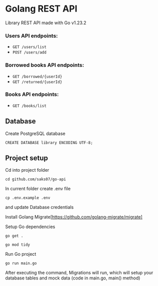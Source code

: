 # Golang REST API

Library REST API made with Go v1.23.2

### Users API endpoints:

- `GET /users/list`
- `POST /users/add`

### Borrowed books API endpoints:

- `GET /borrowed/{userId}`
- `GET /returned/{userId}`

### Books API endpoints:

- `GET /books/list`

## Database

Create PostgreSQL database

`CREATE DATABASE library ENCODING UTF-8;`

## Project setup

Cd into project folder

`cd github.com/saks07/go-api`

In current folder create .env file

`cp .env.example .env`

and update Database credentials

Install Golang Migrate[https://github.com/golang-migrate/migrate]

Setup Go dependencies

`go get .`

`go mod tidy`

Run Go project

`go run main.go`

After executing the command, Migrations will run, which will setup your database tables and mock data (code in main.go, main() method)
